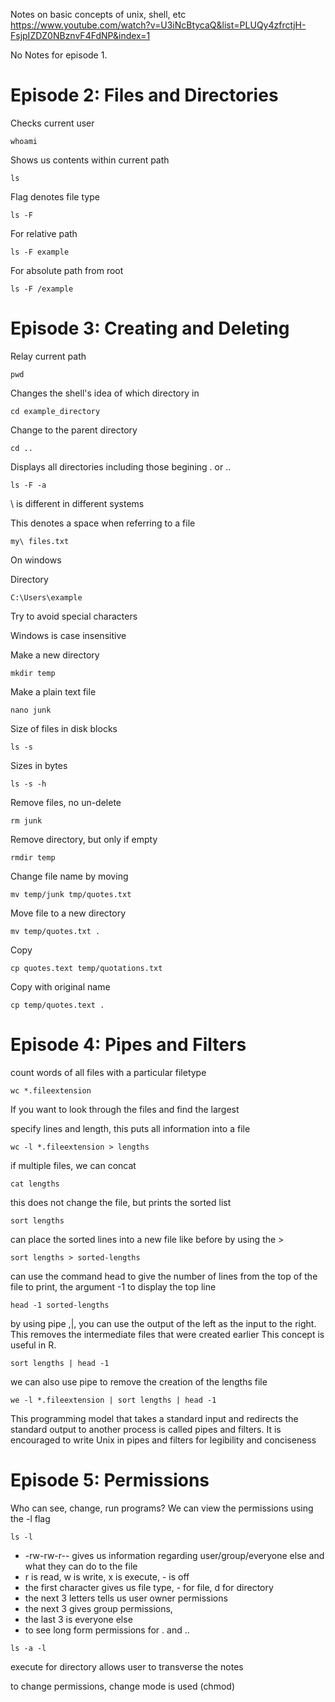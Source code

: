 Notes on basic concepts of unix, shell, etc https://www.youtube.com/watch?v=U3iNcBtycaQ&list=PLUQy4zfrctjH-FsjpIZDZ0NBznvF4FdNP&index=1

No Notes for episode 1.

# Episode 2: Files and Directories 

Checks current user
```
whoami
```

Shows us contents within current path
```
ls
```

Flag denotes file type 

```
ls -F 
```

For relative path
```
ls -F example
```

For absolute path from root
```
ls -F /example
```

# Episode 3: Creating and Deleting 

Relay current path
```
pwd
```

Changes the shell's idea of which directory in
```
cd example_directory
```

Change to the parent directory
```
cd ..
```

Displays all directories including those begining . or ..
```
ls -F -a
```

\ is different in different systems

This denotes a space when referring to a file
```
my\ files.txt
```

On windows

Directory
```
C:\Users\example
```

Try to avoid special characters 

Windows is case insensitive

Make a new directory
```
mkdir temp
```

Make a plain text file
```
nano junk
```

Size of files in disk blocks
```
ls -s
```

Sizes in bytes
```
ls -s -h
```

Remove files, no un-delete
```
rm junk
```

Remove directory, but only if empty
```
rmdir temp
```

Change file name by moving
```
mv temp/junk tmp/quotes.txt
```

Move file to a new directory
```
mv temp/quotes.txt .
```

Copy
```
cp quotes.text temp/quotations.txt
```

Copy with original name
```
cp temp/quotes.text .
```

# Episode 4: Pipes and Filters 

count words of all files with a particular filetype
```
wc *.fileextension
```

If you want to look through the files and find the largest

specify lines and length, this puts all information into a file
```
wc -l *.fileextension > lengths
```

if multiple files, we can concat
```
cat lengths
```

this does not change the file, but prints the sorted list 
```
sort lengths
```

can place the sorted lines into a new file like before by using the >
```
sort lengths > sorted-lengths
```

can use the command head to give the number of lines from the top of the file to print, the argument -1 to display the top line
```
head -1 sorted-lengths
```

by using pipe ,|, you can use the output of the left as the input to the right. This removes the intermediate files that were created earlier This concept is useful in R.
```
sort lengths | head -1
```

we can also use pipe to remove the creation of the lengths file
```
we -l *.fileextension | sort lengths | head -1
```

This programming model that takes a standard input and redirects the standard output to another process is called pipes and filters. It is encouraged to write Unix in pipes and filters for legibility and conciseness 

# Episode 5: Permissions 

Who can see, change, run programs? 
We can view the permissions using the -l flag
```
ls -l
```

* -rw-rw-r-- gives us information regarding user/group/everyone else and what they can do to the file
* r is read, w is write, x is execute, - is off
* the first character gives us file type, - for file, d for directory
* the next 3 letters tells us user owner permissions
* the next 3 gives group permissions, 
* the last 3 is everyone else 
* to see long form permissions for . and ..
```
ls -a -l
```

execute for directory allows user to transverse the notes

to change permissions, change mode is used (chmod)

